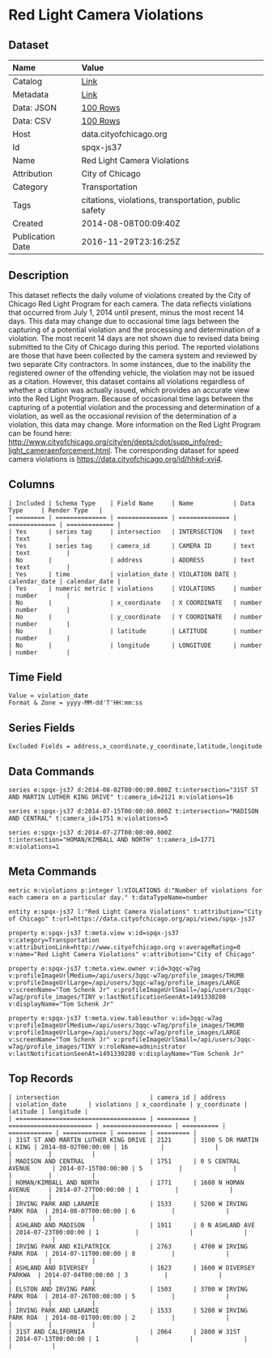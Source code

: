 # Red Light Camera Violations

## Dataset

| Name | Value |
| :--- | :---- |
| Catalog | [Link](https://catalog.data.gov/dataset/red-light-camera-violations-0cd67) |
| Metadata | [Link](https://data.cityofchicago.org/api/views/spqx-js37) |
| Data: JSON | [100 Rows](https://data.cityofchicago.org/api/views/spqx-js37/rows.json?max_rows=100) |
| Data: CSV | [100 Rows](https://data.cityofchicago.org/api/views/spqx-js37/rows.csv?max_rows=100) |
| Host | data.cityofchicago.org |
| Id | spqx-js37 |
| Name | Red Light Camera Violations |
| Attribution | City of Chicago |
| Category | Transportation |
| Tags | citations, violations, transportation, public safety |
| Created | 2014-08-08T00:09:40Z |
| Publication Date | 2016-11-29T23:16:25Z |

## Description

This dataset reflects the daily volume of violations created by the City of Chicago Red Light Program for each camera. The data reflects violations that occurred from July 1, 2014 until present, minus the most recent 14 days. This data may change due to occasional time lags between the capturing of a potential violation and the processing and determination of a violation. The most recent 14 days are not shown due to revised data being submitted to the City of Chicago during this period. The reported violations are those that have been collected by the camera system and reviewed by two separate City contractors. In some instances, due to the inability the registered owner of the offending vehicle, the violation may not be issued as a citation. However, this dataset contains all violations regardless of whether a citation was actually issued, which provides an accurate view into the Red Light Program.  Because of occasional time lags between the capturing of a potential violation and the processing and determination of a violation, as well as the occasional revision of the determination of a violation, this data may change. More information on the Red Light Program can be found here: http://www.cityofchicago.org/city/en/depts/cdot/supp_info/red-light_cameraenforcement.html.  The corresponding dataset for speed camera violations is https://data.cityofchicago.org/id/hhkd-xvj4.

## Columns

```ls
| Included | Schema Type    | Field Name     | Name           | Data Type     | Render Type   |
| ======== | ============== | ============== | ============== | ============= | ============= |
| Yes      | series tag     | intersection   | INTERSECTION   | text          | text          |
| Yes      | series tag     | camera_id      | CAMERA ID      | text          | text          |
| No       |                | address        | ADDRESS        | text          | text          |
| Yes      | time           | violation_date | VIOLATION DATE | calendar_date | calendar_date |
| Yes      | numeric metric | violations     | VIOLATIONS     | number        | number        |
| No       |                | x_coordinate   | X COORDINATE   | number        | number        |
| No       |                | y_coordinate   | Y COORDINATE   | number        | number        |
| No       |                | latitude       | LATITUDE       | number        | number        |
| No       |                | longitude      | LONGITUDE      | number        | number        |
```

## Time Field

```ls
Value = violation_date
Format & Zone = yyyy-MM-dd'T'HH:mm:ss
```

## Series Fields

```ls
Excluded Fields = address,x_coordinate,y_coordinate,latitude,longitude
```

## Data Commands

```ls
series e:spqx-js37 d:2014-08-02T00:00:00.000Z t:intersection="31ST ST AND MARTIN LUTHER KING DRIVE" t:camera_id=2121 m:violations=16

series e:spqx-js37 d:2014-07-15T00:00:00.000Z t:intersection="MADISON AND CENTRAL" t:camera_id=1751 m:violations=5

series e:spqx-js37 d:2014-07-27T00:00:00.000Z t:intersection="HOMAN/KIMBALL AND NORTH" t:camera_id=1771 m:violations=1
```

## Meta Commands

```ls
metric m:violations p:integer l:VIOLATIONS d:"Number of violations for each camera on a particular day." t:dataTypeName=number

entity e:spqx-js37 l:"Red Light Camera Violations" t:attribution="City of Chicago" t:url=https://data.cityofchicago.org/api/views/spqx-js37

property e:spqx-js37 t:meta.view v:id=spqx-js37 v:category=Transportation v:attributionLink=http://www.cityofchicago.org v:averageRating=0 v:name="Red Light Camera Violations" v:attribution="City of Chicago"

property e:spqx-js37 t:meta.view.owner v:id=3qqc-w7ag v:profileImageUrlMedium=/api/users/3qqc-w7ag/profile_images/THUMB v:profileImageUrlLarge=/api/users/3qqc-w7ag/profile_images/LARGE v:screenName="Tom Schenk Jr" v:profileImageUrlSmall=/api/users/3qqc-w7ag/profile_images/TINY v:lastNotificationSeenAt=1491330280 v:displayName="Tom Schenk Jr"

property e:spqx-js37 t:meta.view.tableauthor v:id=3qqc-w7ag v:profileImageUrlMedium=/api/users/3qqc-w7ag/profile_images/THUMB v:profileImageUrlLarge=/api/users/3qqc-w7ag/profile_images/LARGE v:screenName="Tom Schenk Jr" v:profileImageUrlSmall=/api/users/3qqc-w7ag/profile_images/TINY v:roleName=administrator v:lastNotificationSeenAt=1491330280 v:displayName="Tom Schenk Jr"
```

## Top Records

```ls
| intersection                         | camera_id | address                 | violation_date      | violations | x_coordinate | y_coordinate | latitude | longitude | 
| ==================================== | ========= | ======================= | =================== | ========== | ============ | ============ | ======== | ========= | 
| 31ST ST AND MARTIN LUTHER KING DRIVE | 2121      | 3100 S DR MARTIN L KING | 2014-08-02T00:00:00 | 16         |              |              |          |           | 
| MADISON AND CENTRAL                  | 1751      | 0 S CENTRAL AVENUE      | 2014-07-15T00:00:00 | 5          |              |              |          |           | 
| HOMAN/KIMBALL AND NORTH              | 1771      | 1600 N HOMAN AVENUE     | 2014-07-27T00:00:00 | 1          |              |              |          |           | 
| IRVING PARK AND LARAMIE              | 1533      | 5200 W IRVING PARK ROA  | 2014-08-07T00:00:00 | 6          |              |              |          |           | 
| ASHLAND AND MADISON                  | 1911      | 0 N ASHLAND AVE         | 2014-07-23T00:00:00 | 1          |              |              |          |           | 
| IRVING PARK AND KILPATRICK           | 2763      | 4700 W IRVING PARK ROA  | 2014-07-11T00:00:00 | 8          |              |              |          |           | 
| ASHLAND AND DIVERSEY                 | 1623      | 1600 W DIVERSEY PARKWA  | 2014-07-04T00:00:00 | 3          |              |              |          |           | 
| ELSTON AND IRVING PARK               | 1503      | 3700 W IRVING PARK ROA  | 2014-07-26T00:00:00 | 5          |              |              |          |           | 
| IRVING PARK AND LARAMIE              | 1533      | 5200 W IRVING PARK ROA  | 2014-08-01T00:00:00 | 2          |              |              |          |           | 
| 31ST AND CALIFORNIA                  | 2064      | 2800 W 31ST             | 2014-07-13T00:00:00 | 1          |              |              |          |           | 
```